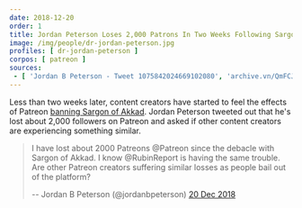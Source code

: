 ```yaml
---
date: 2018-12-20
order: 1
title: Jordan Peterson Loses 2,000 Patrons In Two Weeks Following Sargon Ban
image: /img/people/dr-jordan-peterson.jpg
profiles: [ dr-jordan-peterson ]
corpos: [ patreon ]
sources:
 - [ 'Jordan B Peterson - Tweet 1075842024669102080', 'archive.vn/QmFCJ' ]
---
```


Less than two weeks later, content creators have started to feel the effects of Patreon [banning Sargon of Akkad](/e/patreon-bans-sargon/).
Jordan Peterson tweeted out that he's lost about 2,000 followers on Patreon and asked if other content creators are experiencing something similar.

> I have lost about 2000 Patreons @Patreon since the debacle with Sargon of Akkad.
> I know @RubinReport is having the same trouble.
> Are other Patreon creators suffering similar losses as people bail out of the platform?
>
> -- Jordan B Peterson (@jordanbpeterson) [20 Dec 2018](https://archive.vn/QmFCJ)
